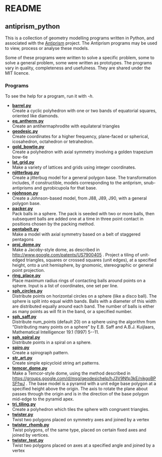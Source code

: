 # README

## antiprism_python

This is a collection of geometry modelling programs written in Python,
and associated with the [Antiprism](http://www.antiprism.com) project.
The Antiprism programs may be used to view, process or analyse these models.

Some of these programs were written to solve a specific problem,
some to solve a general problem, some were written as prototypes.
The programs vary in quality, completeness and usefulness. They are
shared under the MIT licence.

### Programs

To see the help for a program, run it with *-h*.

* **[barrel.py](./barrel.py)**  
    Create a cyclic polyhedron with one or two bands of equatorial
    squares, oriented like diamonds.
* **[eq_antherm.py](./eq_antherm.py)**  
    Create an antihermaphrodite with equilateral triangles
* **[geodesic.py](./geodesic.py)**  
    Create coordinates for a higher frequency, plane-faced or
    spherical, icosahedron, octahedron or tetrahedron.
* **[gold_bowtie.py](./gold_bowtie.py)**  
    Create a polyhedron with axial symmetry involving a golden
    trapezium bow-tie
* **[lat_grid.py](./lat_grid.py)**  
    Make a variety of lattices and grids using integer coordinates.
* **[njitterbug.py](./njitterbug.py)**  
    Create a jitterbug model for a general polygon base. The
    transformation includes, if constructible, models corresponding to
    the antiprism, snub-antiprisms and gyrobicupola for that base.  
* **[njohnson.py](./njohnson.py)**  
    Create a Johnson-based model, from J88, J89, J90, with a general
    polygon base.
* **[packer.py](./packer.py)**  
    Pack balls in a sphere. The pack is seeded with two or more balls,
    then subsequent balls are added one at a time in three point contact
    in positions chosen by the packing method.
* **[pentabelt.py](./pentabelt.py)**  
    Make a model with axial symmetry based on a belt of staggered pentagons
* **[proj_dome.py](./proj_dome.py)**  
    Make a Jacoby-style dome, as described in
    http://www.google.com/patents/US7900405 . Project a tiling of
    unit-edged triangles, squares or crossed squares (unit edges), at
    a specified height, onto a unit hemisphere, by gnomonic, stereographic
    or general point projection.
* **[ring_place.py](./ring_place.py)**  
    Place maximum radius rings of contacting balls around points on a
    sphere. Input is a list of coordinates, one set per line.
* **[sph_circles.py](./sph_circles.py)**  
    Distribute points on horizontal circles on a sphere (like a disco
    ball). The sphere is split into equal width bands. Balls with a
    diameter of this width are distributed equally around each band.
    The number of balls is either as many points as will fit in the band,
    or a specified number.
* **[sph_saff.py](./sph_saff.py)**  
    Distribute num_points (default 20) on a sphere using the algorithm
    from "Distributing many points on a sphere" by E.B. Saff and
    A.B.J. Kuijlaars, Mathematical Intelligencer 19.1 (1997) 5--11.
* **[sph_spiral.py](./sph_spiral.py)**  
    Distribute points in a spiral on a sphere.
* **[spiro.py](./spiro.py)**  
    Create a spirograph pattern.
* **[str_art.py](./str_art.py)**  
    Create simple epicycloid string art patterns.
* **[temcor_dome.py](./temcor_dome.py)**  
    Make a Temcor-style dome, using the method described in
    https://groups.google.com/d/msg/geodesichelp/hJ3V9Nfp3kE/nikgoBPSFfwJ .
    The base model is a pyramid with a unit edge base polygon at a
    specified height above the origin. The axis to rotate the plane
    about passes through the origin and is in the direction of the
    base polygon mid-edge to the pyramid apex.
* **[tri_tiling.py](./)**  
    Create a polyhedron which tiles the sphere with congruent triangles.
* **[twister.py](./twister.py)**  
    Twist two polygons placed on symmetry axes and joined by a vertex
* **[twister_rhomb.py](./twister_rhomb.py)**  
    Twist polygons, of the same type, placed on certain fixed axes and
    joined by vertices.
* **[twister_test.py](./twister_test.py)**  
    Twist two polygons placed on axes at a specified angle and joined by
    a vertex

